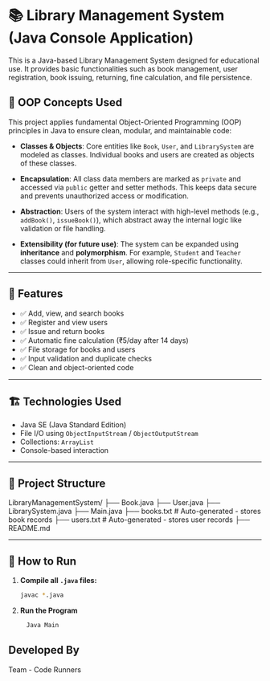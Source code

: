 # 📚 Library Management System (Java Console Application)

This is a Java-based Library Management System designed for educational use. It provides basic functionalities such as book management, user registration, book issuing, returning, fine calculation, and file persistence.

## 🧠 OOP Concepts Used

This project applies fundamental Object-Oriented Programming (OOP) principles in Java to ensure clean, modular, and maintainable code:

- **Classes & Objects**: Core entities like `Book`, `User`, and `LibrarySystem` are modeled as classes. Individual books and users are created as objects of these classes.

- **Encapsulation**: All class data members are marked as `private` and accessed via `public` getter and setter methods. This keeps data secure and prevents unauthorized access or modification.

- **Abstraction**: Users of the system interact with high-level methods (e.g., `addBook()`, `issueBook()`), which abstract away the internal logic like validation or file handling.

- **Extensibility (for future use)**: The system can be expanded using **inheritance** and **polymorphism**. For example, `Student` and `Teacher` classes could inherit from `User`, allowing role-specific functionality.



---

## 🚀 Features

- ✅ Add, view, and search books
- ✅ Register and view users
- ✅ Issue and return books
- ✅ Automatic fine calculation (₹5/day after 14 days)
- ✅ File storage for books and users
- ✅ Input validation and duplicate checks
- ✅ Clean and object-oriented code

---

## 🏗️ Technologies Used

- Java SE (Java Standard Edition)
- File I/O using `ObjectInputStream` / `ObjectOutputStream`
- Collections: `ArrayList`
- Console-based interaction

---

## 📂 Project Structure

LibraryManagementSystem/
├── Book.java
├── User.java
├── LibrarySystem.java
├── Main.java
├── books.txt # Auto-generated - stores book records
├── users.txt # Auto-generated - stores user records
├── README.md


---

## 🧪 How to Run

1. **Compile all `.java` files:**

   ```bash
   javac *.java

2. **Run the Program**

```bash
     Java Main
```

## **Developed By**

Team - Code Runners


